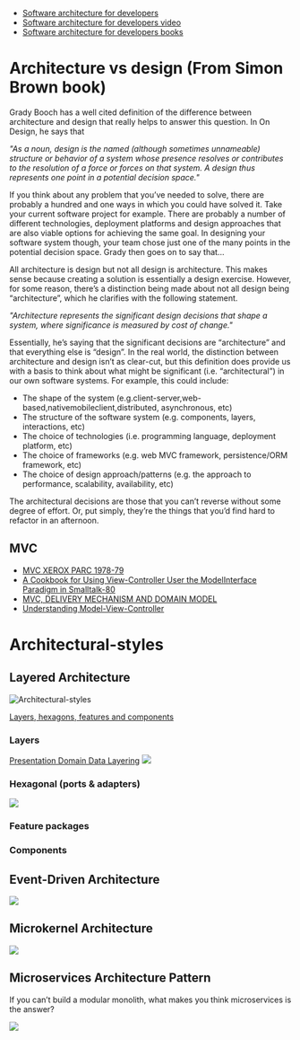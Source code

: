 * [Software architecture for developers](http://www.codingthearchitecture.com/presentations/oreillysaconlondon2017-software-architecture-for-developers)
* [Software architecture for developers video](https://www.safaribooksonline.com/library/view/oreilly-software-architecture/9781491985274/video315446.html)
* [Software architecture for developers books](https://drive.google.com/file/d/0B5FDdTcluIehZGtfMWhSV01FTTA/view?usp=sharing)

# Architecture vs design (From Simon Brown book)

Grady Booch has a well cited definition of the difference between architecture and design that really helps to answer this question. In On Design, he says that

_"As a noun, design is the named (although sometimes unnameable) structure or behavior of a system whose presence resolves or contributes to the resolution of a force or forces on that system. A design thus represents one point in a potential decision space."_

If you think about any problem that you’ve needed to solve, there are probably a hundred and one ways in which you could have solved it. Take your current software project for example. There are probably a number of different technologies, deployment platforms and design approaches that are also viable options for achieving the same goal. In designing your software system though, your team chose just one of the many points in the potential decision space.
Grady then goes on to say that...

All architecture is design but not all design is architecture.
This makes sense because creating a solution is essentially a design exercise. However, for some reason, there’s a distinction being made about not all design being “architecture”, which he clarifies with the following statement.

_"Architecture represents the significant design decisions that shape a system, where significance is measured by cost of change."_

Essentially, he’s saying that the significant decisions are “architecture” and that everything else is “design”. In the real world, the distinction between architecture and design isn’t as clear-cut, but this definition does provide us with a basis to think about what might be significant (i.e. “architectural”) in our own software systems. For example, this could include:

* The shape of the system (e.g.client-server,web-based,nativemobileclient,distributed, asynchronous, etc)
* The structure of the software system (e.g. components, layers, interactions, etc)
* The choice of technologies (i.e. programming language, deployment platform, etc)
* The choice of frameworks (e.g. web MVC framework, persistence/ORM framework,
etc)
* The choice of design approach/patterns (e.g. the approach to performance, scalability,
availability, etc)

The architectural decisions are those that you can’t reverse without some degree of effort. Or, put simply, they’re the things that you’d find hard to refactor in an afternoon.

## MVC
* [MVC XEROX PARC 1978-79](http://heim.ifi.uio.no/~trygver/themes/mvc/mvc-index.html)
* [A Cookbook for Using View-Controller User the ModelInterface Paradigm in Smalltalk-80](https://www.lri.fr/~mbl/ENS/FONDIHM/2013/papers/Krasner-JOOP88.pdf)
* [MVC, DELIVERY MECHANISM AND DOMAIN MODEL](https://codurance.com/2017/09/20/mvc-delievery-mechanism-dm/)
* [Understanding Model-View-Controller](https://blog.codinghorror.com/understanding-model-view-controller/)

# Architectural-styles

## Layered Architecture

![Architectural-styles](http://www.codingthearchitecture.com/images/2016/20160425-architectural-styles.png)

[Layers, hexagons, features and components](http://www.codingthearchitecture.com/2016/04/25/layers_hexagons_features_and_components.html)

### Layers

[Presentation Domain Data Layering](https://martinfowler.com/bliki/PresentationDomainDataLayering.html)
![](https://d3ansictanv2wj.cloudfront.net/sapr_0102-4d066ea1b22b2730ac3020954a2c944e.png)

### Hexagonal (ports & adapters)

![](https://8thlight.com/blog/assets/posts/2012-08-13-the-clean-architecture/CleanArchitecture.jpg)

### Feature packages

### Components

## Event-Driven Architecture

![](http://s.radar.oreilly.com/wp-files/2/2015/02/sapr_0203.jpg)

## Microkernel Architecture

![](https://www.safaribooksonline.com/library/view/software-architecture-patterns/9781491971437/assets/sapr_0301.png)

## Microservices Architecture Pattern

If you can’t build a modular monolith, what makes you think microservices is the answer?

![](http://microservices.io/i/Microservice_Architecture.png)